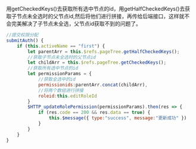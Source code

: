 用getCheckedKeys()去获取所有选中节点的id，用getHalfCheckedKeys()去获取子节点未全选时的父节点id,然后将他们进行拼接，再传给后端接口，这样就不会完美解决了子节点未全选，父节点id获取不到的问题了。
```js
//提交权限分配 
submitAuth() { 
	if (this.activeName == "first") { 
		let parentArr = this.$refs.pageTree.getHalfCheckedKeys(); 
		//获取子节点未全选时的父节点id 
		let childArr = this.$refs.pageTree.getCheckedKeys(); 
		//获取所有选中节点的id 
		let permissionParams = { 
			//获取全选中的id
			permissionids:parentArr.concat(childArr), 
			//将两个数组进行拼接 
			roleid:this.editRoleId 
		} 
		$HTTP_updateRolePermission(permissionParams).then(res => { 
			if (res.code == 200 && res.data == true) { 
				this.$message({ type:"success", message:"更新成功" })
			}
		}
	}
}
```